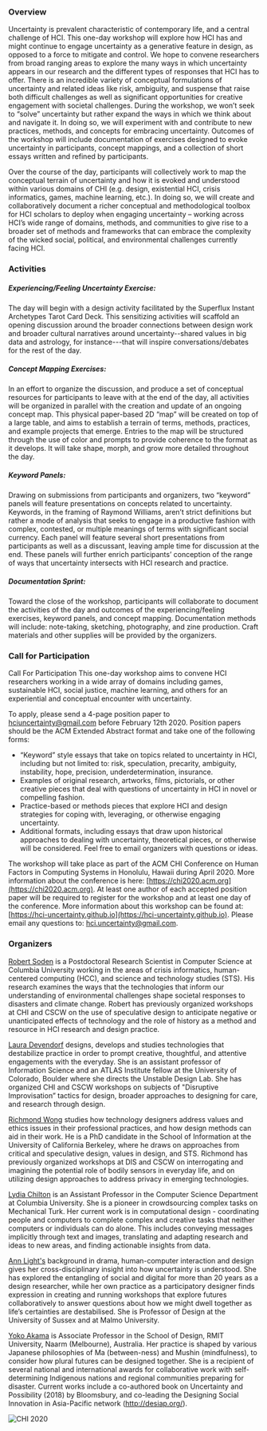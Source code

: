 ### Overview

Uncertainty is prevalent characteristic of contemporary life, and a central challenge of HCI. This one-day workshop will explore how HCI has and might continue to engage uncertainty as a generative feature in design, as opposed to a force to mitigate and control. We hope to convene researchers from broad ranging areas to explore the many ways in which uncertainty appears in our research and the different types of responses that HCI has to offer. There is an incredible variety of conceptual formulations of uncertainty and related ideas like risk, ambiguity, and suspense that raise both difficult challenges as well as significant opportunities for creative engagement with societal challenges. During the workshop, we won’t seek to “solve” uncertainty but rather expand the ways in which we think about and navigate it. In doing so, we will experiment with and contribute to new practices, methods, and concepts for embracing uncertainty. Outcomes of the workshop will include documentation of exercises designed to evoke uncertainty in participants, concept mappings, and a collection of short essays written and refined by participants.

Over the course of the day, participants will collectively work to map the conceptual terrain of uncertainty and how it is evoked and understood within various domains of CHI (e.g. design, existential HCI, crisis informatics, games, machine learning, etc.). In doing so, we will create and collaboratively document a richer conceptual and methodological toolbox for HCI scholars to deploy when engaging uncertainty – working across HCI’s wide range of domains, methods, and communities to give rise to a broader set of methods and frameworks that can embrace the complexity of the wicked social, political, and environmental challenges currently facing HCI.  


###  Activities
##### Experiencing/Feeling Uncertainty Exercise:
The day will begin with a design activity facilitated by the Superflux Instant Archetypes Tarot Card Deck. This sensitizing activities will scaffold an opening discussion around the broader connections between design work and broader cultural narratives around uncertainty--shared values in big data and astrology, for instance---that will inspire conversations/debates for the rest of the day.  

#####  Concept Mapping Exercises:
In an effort to organize the discussion, and produce a set of conceptual resources for participants to leave with at the end of the day, all activities will be organized in parallel with the creation and update of an ongoing concept map. This physical paper-based 2D  “map” will be created on top of a large table, and aims to establish a terrain of terms, methods, practices, and example projects that emerge. Entries to the map will be structured through the use of color and prompts to provide coherence to the format as it develops. It will take shape, morph, and grow more detailed throughout the day. 

#####  Keyword Panels:
Drawing on submissions from participants and organizers, two “keyword” panels will feature presentations on concepts related to uncertainty. Keywords, in the framing of Raymond Williams, aren’t strict definitions but rather a mode of analysis that seeks to engage in a productive fashion with complex, contested, or multiple meanings of terms with significant social currency. Each panel will feature several short presentations from participants as well as a discussant, leaving ample time for discussion at the end. These panels will further enrich participants’ conception of the range of ways that uncertainty intersects with HCI research and practice.

##### Documentation Sprint:
Toward the close of the workshop, participants will collaborate to document the activities of the day and outcomes of the experiencing/feeling exercises, keyword panels, and concept mapping. Documentation methods will include: note-taking, sketching, photography, and zine production. Craft materials and other supplies will be provided by the organizers.

### Call for Participation

Call For Participation
This one-day workshop aims to convene HCI researchers working in a wide array of domains including games, sustainable HCI, social justice, machine learning, and others for an experiential and conceptual encounter with uncertainty. 

To apply, please send a 4-page position paper to hciuncertainty@gmail.com before February 12th 2020. Position papers should be the ACM Extended Abstract format and take one of the following forms: 

* “Keyword” style essays that take on topics related to uncertainty in HCI, including but not limited to: risk,  speculation, precarity, ambiguity, instability, hope, precision, underdetermination, insurance. 
* Examples of original research, artworks, films, pictorials, or other creative pieces that deal with questions of uncertainty in HCI in novel or compelling fashion.
* Practice-based or methods pieces that explore HCI and design strategies for coping with, leveraging, or otherwise engaging uncertainty.
* Additional formats, including essays that draw upon historical approaches to dealing with uncertainty, theoretical pieces, or otherwise will be considered. Feel free to email organizers with questions or ideas. 

The workshop will take place as part of the ACM CHI Conference on Human Factors in Computing Systems in Honolulu, Hawaii during April 2020. More information about the conference is here: [https://chi2020.acm.org](https://chi2020.acm.org). At least one author of each accepted position paper will be required to register for the workshop and at least one day of the conference.
More information about this workshop can be found at: [https://hci-uncertainty.github.io](https://hci-uncertainty.github.io).  Please email any questions to: [hci.uncertainty@gmail.com](hci.uncertainty@gmail.com). 

### Organizers
[Robert Soden](http://robertsoden.io/) is a Postdoctoral Research Scientist in Computer Science at Columbia University working in the areas of crisis informatics, human-centered computing (HCC), and science and technology studies (STS). His research examines the ways that the technologies that inform our understanding of environmental challenges shape societal responses to disasters and climate change. Robert has previously organized workshops at CHI and CSCW on the use of speculative design to anticipate negative or unanticipated effects of technology and the role of history as a method and resource in HCI research and design practice.

[Laura Devendorf](https://www.colorado.edu/cmci/people/information-science/laura-devendorf) designs, develops and studies technologies that destabilize practice in order to prompt creative, thoughtful, and attentive engagements with the everyday. She is an assistant professor of Information Science and an ATLAS Institute fellow at the University of Colorado, Boulder where she directs the Unstable Design Lab. She has organized CHI and CSCW workshops on subjects of "Disruptive Improvisation” tactics for design, broader approaches to designing for care, and research through design.

[Richmond Wong](https://people.ischool.berkeley.edu/~richmond/) studies how technology designers address values and ethics issues in their professional practices, and how design methods can aid in their work. He is a PhD candidate in the School of Information at the University of California Berkeley, where he draws on approaches from critical and speculative design, values in design, and STS. Richmond has previously organized workshops at DIS and CSCW on interrogating and imagining the potential role of bodily sensors in everyday life, and on utilizing design approaches to address privacy in emerging technologies.

[Lydia Chilton](http://www.cs.columbia.edu/~chilton/) is an Assistant Professor in the Computer Science Department at Columbia University. She is a pioneer in crowdsourcing complex tasks on Mechanical Turk. Her current work is in computational design - coordinating people and computers to complete complex and creative tasks that neither computers or individuals can do alone. This includes conveying messages implicitly through text and images, translating and adapting research and ideas to new areas, and finding actionable insights from data.

[Ann Light's](http://www.sussex.ac.uk/profiles/29619) background in drama, human-computer interaction and design gives her cross-disciplinary insight into how uncertainty is understood. She has explored the entangling of social and digital for more than 20 years as a design researcher, while her own practice as a participatory designer finds expression in creating and running workshops that explore futures collaboratively to answer questions about how we might dwell together as life’s certainties are destabilised.  She is Professor of Design at the University of Sussex and at Malmo University. 

[Yoko Akama](http://desiap.org/) is Associate Professor in the School of Design, RMIT University, Naarm (Melbourne), Australia. Her practice is shaped by various Japanese philosophies of Ma (between-ness) and Mushin (mindfulness), to consider how plural futures can be designed together. She is a recipient of several national and international awards for collaborative work with self-determining Indigenous nations and regional communities preparing for disaster. Current works include a co-authored book on Uncertainty and Possibility (2018) by Bloomsbury, and co-leading the Designing Social Innovation in Asia-Pacific network (http://desiap.org/).

![CHI 2020](https://uiuxtrend.com/wp-content/uploads/CHI-2020-min.jpg)

